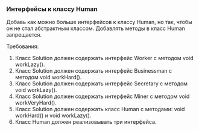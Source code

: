 
### Интерфейсы к классу Human

Добавь как можно больше интерфейсов к классу Human, но так, чтобы он не стал абстрактным классом.
Добавлять методы в класс Human запрещается.


Требования:
1.	Класс Solution должен содержать интерфейс Worker с методом void workLazy().
2.	Класс Solution должен содержать интерфейс Businessman с методом void workHard().
3.	Класс Solution должен содержать интерфейс Secretary с методом void workLazy().
4.	Класс Solution должен содержать интерфейс Miner с методом void workVeryHard().
5.	Класс Solution должен содержать класс Human с методами: void workHard() и void workLazy().
6.	Класс Human должен реализовывать три интерфейса.


